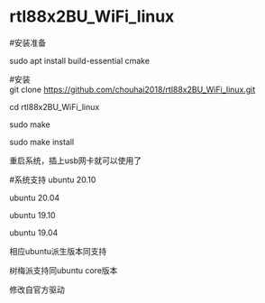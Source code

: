 # rtl88x2BU_WiFi_linux

#安装准备</br>

sudo apt install build-essential cmake

#安装</br>
git clone https://github.com/chouhai2018/rtl88x2BU_WiFi_linux.git

cd rtl88x2BU_WiFi_linux

sudo make

sudo make install

重启系统，插上usb网卡就可以使用了

#系统支持
ubuntu 20.10

ubuntu 20.04

ubuntu 19.10

ubuntu 19.04

相应ubuntu派生版本同支持

树梅派支持同ubuntu core版本

修改自官方驱动